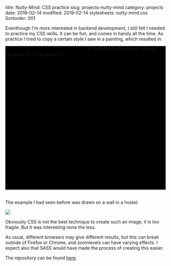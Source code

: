 title: Nutty-Mind: CSS practice
slug: projects-nutty-mind
category: projects
date: 2019-02-14
modified: 2019-02-14
stylesheets: nutty-mind.css
Sortorder: 001

Eventhough I'm more interested in backend development, I still felt I needed to practice my CSS skills. It can be fun, and comes in handy all the time. As practice I tried to copy a certain style I saw in a painting, which resulted in:

<script>
<!--
	// This is pure padding that pelican won't execute but does consider when
	// determining the size of the article in the homepage/index overview.
//-->
</script>	

<div class="nutty-mind-container" style="
			width: 100%;
			min-height: 450px;
			text-align; center;
			background: black;
			">
	<div style="float: left; width: 50%; height: 10px;"></div>
	{% from 'nutty-mind.html' import fig_wrap %}
	{{ fig_wrap() }}
</div>
<br/>

The example I had seen before was drawn on a wall in a hostel:

<img src="./images/projects/nutty-mind/example.jpg">

Obviously CSS is not the best technique to create such an image, it is too fragile. But it was interesting none the less.

As usual, different browsers may give different results, but this can break outside of Firefox or Chrome, and zoomlevels can have varying effects. I expect also that SASS would have made the process of creating this easier.

The repository can be found [here](https://github.io/dzet/nutty_mind).

